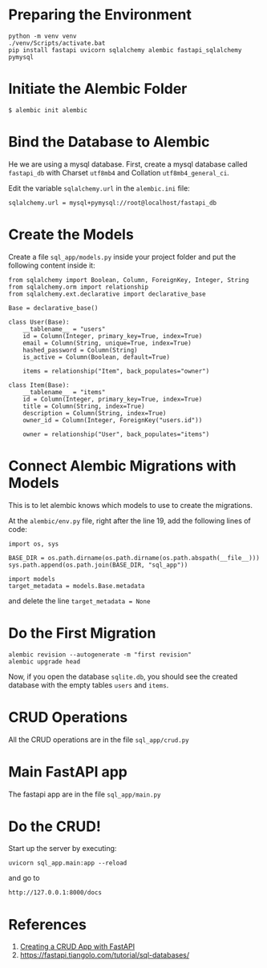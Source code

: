 # Preparing the Environment
```
python -m venv venv
./venv/Scripts/activate.bat
pip install fastapi uvicorn sqlalchemy alembic fastapi_sqlalchemy pymysql
```

# Initiate the Alembic Folder
```
$ alembic init alembic
```
# Bind the Database to Alembic

He we are using a mysql database. First, create a mysql database called `fastapi_db` with Charset `utf8mb4` and Collation `utf8mb4_general_ci`.

Edit the variable `sqlalchemy.url` in the `alembic.ini` file:

```
sqlalchemy.url = mysql+pymysql://root@localhost/fastapi_db
```


# Create the Models

Create a file `sql_app/models.py` inside your project folder and put the following content inside it:

```{python}
from sqlalchemy import Boolean, Column, ForeignKey, Integer, String
from sqlalchemy.orm import relationship
from sqlalchemy.ext.declarative import declarative_base

Base = declarative_base()

class User(Base):
    __tablename__ = "users"
    id = Column(Integer, primary_key=True, index=True)
    email = Column(String, unique=True, index=True)
    hashed_password = Column(String)
    is_active = Column(Boolean, default=True)

    items = relationship("Item", back_populates="owner")

class Item(Base):
    __tablename__ = "items"
    id = Column(Integer, primary_key=True, index=True)
    title = Column(String, index=True)
    description = Column(String, index=True)
    owner_id = Column(Integer, ForeignKey("users.id"))

    owner = relationship("User", back_populates="items")
```

# Connect Alembic Migrations with Models

This is to let alembic knows which models to use to create the migrations.

At the `alembic/env.py` file, right after the line 19, add the following lines of code:

```
import os, sys

BASE_DIR = os.path.dirname(os.path.dirname(os.path.abspath(__file__)))
sys.path.append(os.path.join(BASE_DIR, "sql_app"))

import models
target_metadata = models.Base.metadata
```

and delete the line `target_metadata = None`


# Do the First Migration

```
alembic revision --autogenerate -m "first revision"
alembic upgrade head
```

Now, if you open the database `sqlite.db`, you should see the created database with the empty tables `users` and `items`.


# CRUD Operations

All the CRUD operations are in the file `sql_app/crud.py`


# Main FastAPI app

The fastapi app are in the file `sql_app/main.py`

# Do the CRUD!

Start up the server by executing:
```
uvicorn sql_app.main:app --reload
```

and go to
```
http://127.0.0.1:8000/docs
```

# References
1. [Creating a CRUD App with FastAPI](https://gabbyprecious.medium.com/creating-a-crud-app-with-fastapi-part-one-7c049292ad37)
2. https://fastapi.tiangolo.com/tutorial/sql-databases/